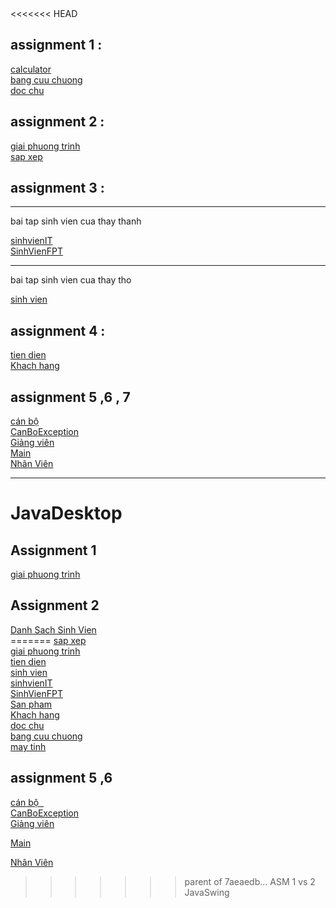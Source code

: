 <!DOCTYPE html>
<html>
<head>
</head>
<body>
<<<<<<< HEAD
  <h2> assignment 1 : </h2>
  <a href="https://github.com/FASTTRACKSE/FFSE1702A.JavaCore/blob/master/ffse1702004/assignment%201/src/Calculator.java">calculator</a><br />
  <a href="https://github.com/FASTTRACKSE/FFSE1702A.JavaCore/blob/master/ffse1702004/assignment%201/src/Bangcuuchuong.java">bang cuu chuong</a><br />
  <a href="https://github.com/FASTTRACKSE/FFSE1702A.JavaCore/blob/master/ffse1702004/assignment%201/src/Docchu.java">doc chu</a><br />
  
  <h2> assignment 2 : </h2>
  <a href="https://github.com/FASTTRACKSE/FFSE1702A.JavaCore/blob/master/ffse1702004/assignment%202/src/Giaiphuongtrinh.java"> giai phuong trinh</a><br />
  <a href="https://github.com/FASTTRACKSE/FFSE1702A.JavaCore/blob/master/ffse1702004/assignment%202/src/Sapxep.java"> sap xep </a><br />
  
  <h2> assignment 3 : </h2>
  <hr />
  <p> bai tap sinh vien cua thay thanh </p>
  <a href="https://github.com/FASTTRACKSE/FFSE1702A.JavaCore/blob/master/ffse1702004/assignment%203/src/SinhVienIT.java">sinhvienIT</a><br  />
<a href="https://github.com/FASTTRACKSE/FFSE1702A.JavaCore/blob/master/ffse1702004/assignment%203/src/SinhVienFPT.java">SinhVienFPT</a><br />
<hr />
<p> bai tap sinh vien cua thay tho </p>
<a href="https://github.com/FASTTRACKSE/FFSE1702A.JavaCore/blob/master/ffse1702004/assignment%203/src/Sinhvien.java">sinh vien </a><br />

  <h2> assignment 4 : </h2>
<a href="https://github.com/FASTTRACKSE/FFSE1702A.JavaCore/blob/master/ffse1702004/assignment%204/src/Tiendien.java"> tien dien </a><br />
<a href="https://github.com/FASTTRACKSE/FFSE1702A.JavaCore/blob/master/ffse1702004/assignment%204/src/Khachhang.java"> Khach hang</a><br />

<h2>assignment 5 ,6 , 7 </h2>
<a href="https://github.com/FASTTRACKSE/FFSE1702A.JavaCore/blob/master/ffse1702004/assignment%205%2C6%2C7/src/CanBo.java">cán bộ  </a><br />
<a href="https://github.com/FASTTRACKSE/FFSE1702A.JavaCore/blob/master/ffse1702004/assignment%205%2C6%2C7/src/CanBoException.java">CanBoException </a><br />
<a href="https://github.com/FASTTRACKSE/FFSE1702A.JavaCore/blob/master/ffse1702004/assignment%205%2C6%2C7/src/GiangVien.java">Giảng viên </a><br />
<a href="https://github.com/FASTTRACKSE/FFSE1702A.JavaCore/blob/master/ffse1702004/assignment%205%2C6%2C7/src/Main.java">Main</a><br />
<a href="https://github.com/FASTTRACKSE/FFSE1702A.JavaCore/blob/master/ffse1702004/assignment%205%2C6%2C7/src/NhanVien.java">Nhân Viên </a><br />
<hr />
<h1>JavaDesktop</h1>
<h2>Assignment 1</h2>
<a href="https://github.com/FASTTRACKSE/FFSE1702A.JavaCore/tree/master/ffse1702004/JavaDesktop_assignment%201/src/fasttrack/edu/vn">giai phuong trinh </a><br />
<h2>Assignment 2</h2>
<a href="https://github.com/FASTTRACKSE/FFSE1702A.JavaCore/blob/master/ffse1702004/JavaDesktop_assignment%202/src/SinhVien.java">Danh Sach Sinh Vien </a><br />
=======
<a href="https://github.com/FASTTRACKSE/FFSE1702A.JavaCore/blob/master/ffse1702004/assignment_java/src/assignment_java/sap_xep.java"> sap xep </a><br />
<a href="https://github.com/FASTTRACKSE/FFSE1702A.JavaCore/blob/master/ffse1702004/assignment_java/src/assignment_java/giaiphuongtrinh.java">giai phuong trinh</a>
<a href="https://github.com/FASTTRACKSE/FFSE1702A.JavaCore/blob/master/ffse1702004/assignment_java/src/assignment_java/asm_java.java"></a><br />
<a href="https://github.com/FASTTRACKSE/FFSE1702A.JavaCore/blob/master/ffse1702004/assignment_java/src/assignment_java/Tiendien.java">tien dien </a><br />
<a href="https://github.com/FASTTRACKSE/FFSE1702A.JavaCore/blob/master/ffse1702004/assignment_java/src/assignment_java/Sinhvien.java">sinh vien </a><br />
<a href="https://github.com/FASTTRACKSE/FFSE1702A.JavaCore/blob/master/ffse1702004/assignment_java/src/assignment_java/SinhVienIT.java">sinhvienIT</a><br />
<a href="https://github.com/FASTTRACKSE/FFSE1702A.JavaCore/blob/master/ffse1702004/assignment_java/src/assignment_java/SinhVienFPT.java">SinhVienFPT</a><br />
<a href="https://github.com/FASTTRACKSE/FFSE1702A.JavaCore/blob/master/ffse1702004/assignment_java/src/assignment_java/Sanpham.java">San pham</a><br />
<a href="https://github.com/FASTTRACKSE/FFSE1702A.JavaCore/blob/master/ffse1702004/assignment_java/src/assignment_java/Khachhang.java">Khach hang</a><br />
<a href="https://github.com/FASTTRACKSE/FFSE1702A.JavaCore/blob/master/ffse1702004/assignment_java/src/assignment_java/Docchu.java">doc chu</a><br />
<a href="https://github.com/FASTTRACKSE/FFSE1702A.JavaCore/blob/master/ffse1702004/assignment_java/src/assignment_java/Bangcuuchuong.java">bang cuu chuong</a><br />
<a href="https://github.com/FASTTRACKSE/FFSE1702A.JavaCore/blob/master/ffse1702004/maytinhcanhan/src/maytinhcanhan/maytinh.java">may tinh </a><br />

<h2>assignment 5 ,6 </h2>
<a href="https://github.com/FASTTRACKSE/FFSE1702A.JavaCore/blob/master/ffse1702004/Assignment_5_quanlycanbo/CanBo.java">cán bộ  </a><br />
<a href="https://github.com/FASTTRACKSE/FFSE1702A.JavaCore/blob/master/ffse1702004/Assignment_5_quanlycanbo/CanBoException.java
">CanBoException </a><br />
<a href="https://github.com/FASTTRACKSE/FFSE1702A.JavaCore/blob/master/ffse1702004/Assignment_5_quanlycanbo/GiangVien.java
">Giảng viên </a><br />

<a href="https://github.com/FASTTRACKSE/FFSE1702A.JavaCore/blob/master/ffse1702004/Assignment_5_quanlycanbo/Main.java
">Main</a><br />

<a href="https://github.com/FASTTRACKSE/FFSE1702A.JavaCore/blob/master/ffse1702004/Assignment_5_quanlycanbo/NhanVien.java
">Nhân Viên </a><br />

>>>>>>> parent of 7aeaedb... ASM 1 vs 2 JavaSwing

</body>
  
</html>
